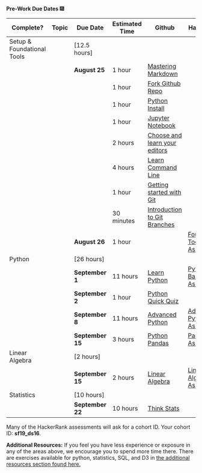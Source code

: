 **Pre-Work Due Dates**  :fireworks:


Complete? | Topic | Due Date | Estimated Time | Github | HackerRank
------- | ------- |--------  | -------------- | ------ | ---------- 
 | Setup & Foundational Tools | | [12.5 hours]		
 |  |  | **August 25**	| 1 hour |	[Mastering Markdown](https://github.com/thisismetis/dsp/blob/master/lessons/markdown)
 |  | | |  1 hour | [Fork Github Repo](https://github.com/thisismetis/dsp/blob/master/lessons/git_fork)
 |   | | |  1 hour	| [Python Install](https://github.com/thisismetis/dsp/blob/master/lessons/install)
 |   | | |  1 hour |	[Jupyter Notebook](https://github.com/thisismetis/dsp/blob/master/lessons/install_jupyter)
 |   | | |  2 hours	| [Choose and learn your editors](https://github.com/thisismetis/dsp/blob/master/lessons/editors)
   | | | |  4 hours	| [Learn Command Line](https://github.com/thisismetis/dsp/blob/master/lessons/command_line)
 |   | | |  1 hour	| [Getting started with Git](https://github.com/thisismetis/dsp/blob/master/lessons/git_intro)
 |   | | |  30 minutes	| [Introduction to Git Branches](https://github.com/thisismetis/dsp/blob/master/lessons/git_branches)
 |   | | **August 26**	|1 hour	| | 	[Foundational Tools Assessment](http://hr.gs/metis_setup_quiz)
 | Python |	| [26 hours]		
 |  |  | **September 1**	| 11 hours |	[Learn Python](https://github.com/thisismetis/dsp/blob/master/lessons/python_intro)	| [Python Basics Assessment](https://www.hackerrank.com/tests/8m6rq2l95ce/23fdcf3cdca59977a3283d8200d9055e)
 |   | |  **September 2** |	1 hour	|	[Python Quick Quiz](http://hr.gs/python_quick_quiz)
 |   | |  **September 8** |	11 hours	| [Advanced Python](https://github.com/thisismetis/dsp/blob/master/lessons/python_advanced) |	[Advanced Python Assessment](https://www.hackerrank.com/tests/26irkei0251/6bb559f23e4bb1d1e9cd66fc886f76a9?mc_cid=ac2b0f9662&mc_eid=2dc3f53bdb)
 |   | |  **September 15** |	3 hours |	[Python Pandas](https://github.com/thisismetis/dsp/blob/master/lessons/pandas_intro) |	[Pandas Assessment](https://www.hackerrank.com/tests/beg202nchad/a3ae8be11d8345e83400e68ea9fa10e5)
 | Linear Algebra |	| [2 hours]		
 |  |  | **September 15**	 |2 hours	| [Linear Algebra](https://github.com/thisismetis/dsp/blob/master/lessons/linear_algebra)	| [Linear Algebra Assessment](https://www.hackerrank.com/tests/f069ddpl41e/b2a178cb63902abefe98edde08055336?mc_cid=ac2b0f9662&mc_eid=2dc3f53bdb)
 | Statistics	| | [10 hours]		
 |  |  | **September 22** |	10 hours |	[Think Stats](https://github.com/thisismetis/dsp/blob/master/lessons/statistics)

Many of the HackerRank assessments will ask for a cohort ID. Your cohort ID: **sf19_ds16**.

**Additional Resources:** If you feel you have less experience or exposure in any of the areas above, we encourage you to spend more time there. There are exercises available for python, statistics, SQL, and D3 in [the additional resources section found here.](https://github.com/thisismetis/dsp/tree/master/lessons/more_resources)
